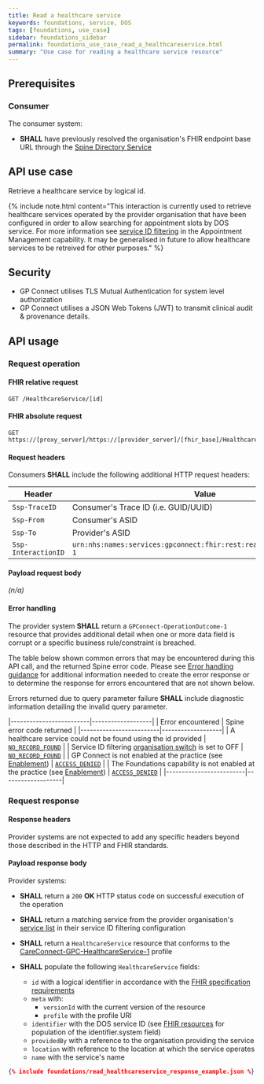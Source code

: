 ```yaml
---
title: Read a healthcare service
keywords: foundations, service, DOS
tags: [foundations, use_case]
sidebar: foundations_sidebar
permalink: foundations_use_case_read_a_healthcareservice.html
summary: "Use case for reading a healthcare service resource"
---
```


## Prerequisites ##

### Consumer ###

The consumer system:

- **SHALL** have previously resolved the organisation's FHIR endpoint base URL through the [Spine Directory Service](integration_spine_directory_service.html)

## API use case ##

Retrieve a healthcare service by logical id.

{% include note.html content="This interaction is currently used to retrieve healthcare services operated by the provider organisation that have been configured in order to allow searching for appointment slots by DOS service.  For more information see [service ID filtering](appointments_serviceid_filtering.html) in the Appointment Management capability.
It may be generalised in future to allow healthcare services to be retreived for other purposes." %}

## Security ##

- GP Connect utilises TLS Mutual Authentication for system level authorization
- GP Connect utilises a JSON Web Tokens (JWT) to transmit clinical audit & provenance details.

## API usage ##

### Request operation ###

#### FHIR relative request ####

```http
GET /HealthcareService/[id]
```

#### FHIR absolute request ####

```http
GET https://[proxy_server]/https://[provider_server]/[fhir_base]/HealthcareService/[id]
```

#### Request headers ####

Consumers **SHALL** include the following additional HTTP request headers:

| Header               | Value |
|----------------------|-------|
| `Ssp-TraceID`        | Consumer's Trace ID (i.e. GUID/UUID) |
| `Ssp-From`           | Consumer's ASID |
| `Ssp-To`             | Provider's ASID |
| `Ssp-InteractionID`  | `urn:nhs:names:services:gpconnect:fhir:rest:read:healthcareservice-1`|

#### Payload request body ####

*(n/a)*

#### Error handling ####

The provider system **SHALL** return a `GPConnect-OperationOutcome-1` resource that provides additional detail when one or more data field is corrupt or a specific business rule/constraint is breached.

The table below shown common errors that may be encountered during this API call, and the returned Spine error code. Please see [Error handling guidance](development_fhir_error_handling_guidance.html) for additional information needed to create the error response or to determine the response for errors encountered that are not shown below.

Errors returned due to query parameter failure **SHALL** include diagnostic information detailing the invalid query parameter.

|-------------------------|-------------------|
| Error encountered        | Spine error code returned |
|-------------------------|-------------------|
| A healthcare service could not be found using the id provided | [`NO_RECORD_FOUND`](development_fhir_error_handling_guidance.html#security-validation-errors) |
| Service ID filtering [organisation switch](appointments_serviceid_configuration.html#organisation-switch) is set to OFF  | [`NO_RECORD_FOUND`](development_fhir_error_handling_guidance.html#security-validation-errors) |
| GP Connect is not enabled at the practice (see [Enablement](development_api_non_functional_requirements.html#enablement)) | [`ACCESS_DENIED`](development_fhir_error_handling_guidance.html#security-validation-errors) |
| The Foundations capability is not enabled at the practice (see [Enablement](development_api_non_functional_requirements.html#enablement)) | [`ACCESS_DENIED`](development_fhir_error_handling_guidance.html#security-validation-errors) |
|-------------------------|-------------------|

### Request response ###

#### Response headers ####

Provider systems are not expected to add any specific headers beyond those described in the HTTP and FHIR standards.

#### Payload response body ####

Provider systems:

- **SHALL** return a `200` **OK** HTTP status code on successful execution of the operation
- **SHALL** return a matching service from the provider organisation's [service list](appointments_serviceid_configuration.html#service-list) in their service ID filtering configuration

- **SHALL** return a `HealthcareService` resource that conforms to the [CareConnect-GPC-HealthcareService-1](https://fhir.nhs.uk/STU3/StructureDefinition/CareConnect-GPC-HealthcareService-1) profile

- **SHALL** populate the following `HealthcareService` fields:
  - `id` with a logical identifier in accordance with the [FHIR specification requirements](https://www.hl7.org/fhir/STU3/resource.html#id)
  - `meta` with:
    - `versionId` with the current version of the resource
    - `profile` with the profile URI
  - `identifier` with the DOS service ID (see [FHIR resources](datalibraryfoundation.html#common-identifier-systems) for population of the identifier.system field)
  - `providedBy` with a reference to the organisation providing the service
  - `location` with reference to the location at which the service operates
  - `name` with the service's name

```json
{% include foundations/read_healthcareservice_response_example.json %}
```
